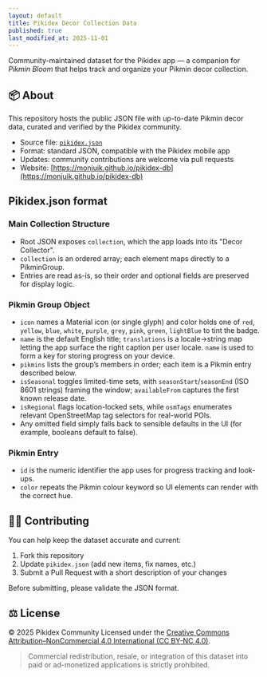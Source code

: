 ```yaml
---
layout: default
title: Pikidex Decor Collection Data
published: true
last_modified_at: 2025-11-01
---
```



Community-maintained dataset for the Pikidex app — a companion for *Pikmin Bloom* that helps track and organize your Pikmin decor collection.


## 📦 About

This repository hosts the public JSON file with up-to-date Pikmin decor data, curated and verified by the Pikidex community.

- Source file: [`pikidex.json`](./pikidex.json)
- Format: standard JSON, compatible with the Pikidex mobile app
- Updates: community contributions are welcome via pull requests
- Website: [https://monjuik.github.io/pikidex-db](https://monjuik.github.io/pikidex-db)

## Pikidex.json format

### Main Collection Structure

  - Root JSON exposes `collection`, which the app loads into its "Decor Collector".
  - `collection` is an ordered array; each element maps directly to a PikminGroup.
  - Entries are read as-is, so their order and optional fields are preserved for display logic.

###  Pikmin Group Object

  - `icon` names a Material icon (or single glyph) and color holds one of `red`, `yellow`, `blue`, `white`, `purple`, `grey`, `pink`, `green`, `lightBlue` to tint the badge.
  - `name` is the default English title; `translations` is a locale→string map letting the app surface the right caption per user locale. `name` is used to form a key for storing progress on your device.
  - `pikmins` lists the group’s members in order; each item is a Pikmin entry described below.
  - `isSeasonal` toggles limited-time sets, with `seasonStart`/`seasonEnd` (ISO 8601 strings) framing the window; `availableFrom` captures the first known release date.
  - `isRegional` flags location-locked sets, while `osmTags` enumerates relevant OpenStreetMap tag selectors for real-world POIs.
  - Any omitted field simply falls back to sensible defaults in the UI (for example, booleans default to false).

###  Pikmin Entry

  - `id` is the numeric identifier the app uses for progress tracking and look-ups.
  - `color` repeats the Pikmin colour keyword so UI elements can render with the correct hue.


## 🧑‍💻 Contributing

You can help keep the dataset accurate and current:

1. Fork this repository
2. Update `pikidex.json` (add new items, fix names, etc.)
3. Submit a Pull Request with a short description of your changes

Before submitting, please validate the JSON format.


## ⚖️ License

© 2025 Pikidex Community
Licensed under the [Creative Commons Attribution–NonCommercial 4.0 International (CC BY-NC 4.0)](https://creativecommons.org/licenses/by-nc/4.0/).

> Commercial redistribution, resale, or integration of this dataset into paid or ad-monetized applications is strictly prohibited.
